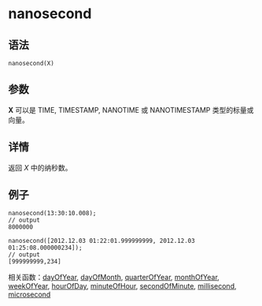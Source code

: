 # nanosecond

## 语法

`nanosecond(X)`

## 参数

**X** 可以是 TIME, TIMESTAMP, NANOTIME 或 NANOTIMESTAMP
类型的标量或向量。

## 详情

返回 *X* 中的纳秒数。

## 例子

```
nanosecond(13:30:10.008);
// output
8000000

nanosecond([2012.12.03 01:22:01.999999999, 2012.12.03 01:25:08.000000234]);
// output
[999999999,234]
```

相关函数：[dayOfYear](../d/dayOfYear.md), [dayOfMonth](../d/dayOfMonth.md), [quarterOfYear](../q/quarterOfYear.md), [monthOfYear](../m/monthOfYear.md), [weekOfYear](../w/weekOfYear.md), [hourOfDay](../h/hourOfDay.md), [minuteOfHour](../m/minuteOfHour.md), [secondOfMinute](../s/secondOfMinute.md), [millisecond](../m/millisecond.md), [microsecond](../m/microsecond.md)

